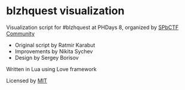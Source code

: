 # blzhquest visualization

Visualization script for #blzhquest at PHDays 8, organized by [SPbCTF Community](https://t.me/spbctf)

* Original script by Ratmir Karabut
* Improvements by Nikita Sychev
* Design by Sergey Borisov

Written in Lua using Love framework

Licensed by [MIT](LICENSE)

